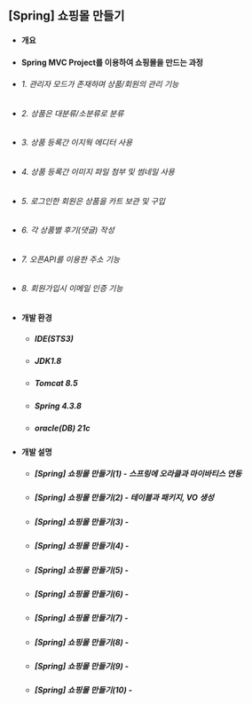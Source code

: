 ## [Spring] 쇼핑몰 만들기 
- #### 개요
- #### Spring MVC Project를 이용하여 쇼핑몰을 만드는 과정
 
- ###### 1. 관리자 모드가 존재하며 상품/회원의 관리 기능
- ###### 2. 상품은 대분류/소분류로 분류
- ###### 3. 상품 등록간 이지웍 에디터 사용
- ###### 4. 상품 등록간 이미지 파일 첨부 및 썸네일 사용
- ###### 5. 로그인한 회원은 상품을 카트 보관 및 구입
- ###### 6. 각 상품별 후기(댓글) 작성
- ###### 7. 오픈API를 이용한 주소 기능
- ###### 8. 회원가입시 이메일 인증 기능
  
- #### 개발 환경
  - ##### IDE(STS3) 
  - ##### JDK1.8
  - ##### Tomcat 8.5
  - ##### Spring 4.3.8
  - ##### oracle(DB) 21c

- #### 개발 설명
  - ##### [Spring] 쇼핑몰 만들기(1) - 스프링에 오라클과 마이바티스 연동
  - ##### [Spring] 쇼핑몰 만들기(2) - 테이블과 패키지, VO 생성
  - ##### [Spring] 쇼핑몰 만들기(3) - 
  - ##### [Spring] 쇼핑몰 만들기(4) -  
  - ##### [Spring] 쇼핑몰 만들기(5) -  
  - ##### [Spring] 쇼핑몰 만들기(6) -  
  - ##### [Spring] 쇼핑몰 만들기(7) - 
  - ##### [Spring] 쇼핑몰 만들기(8) - 
  - ##### [Spring] 쇼핑몰 만들기(9) - 
  - ##### [Spring] 쇼핑몰 만들기(10) - 
   
